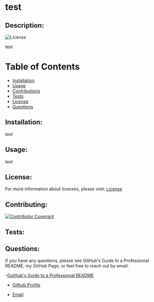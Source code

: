 
# test


## Description:

![License](https://img.shields.io/badge/License-MIT-blue.svg "License Badge")

test


# Table of Contents 

- [Installation](#installation)
- [Usage](#usage)
- [Contributions](#contributions)
- [Tests](#tests)
- [License](#license)
- [Questions](#questions)

## Installation:

test


## Usage:

test



## License:


For more information about licenses, please visit:
[License](https://opensource.org/licenses/MIT)



## Contributing:

[![Contributor Covenant](https://img.shields.io/badge/Contributor%20Covenant-v2.0%20adopted-ff69b4.svg)](CODE_OF_CONDUCT.md)




## Tests:




## Questions:


If you have any questions, please see GitHub's Guide to a Professional README, my GitHub Page, or feel free to reach out by email:

-[GutHub's Guide to a Professional README](https://github.com/coding-boot-camp/potential-enigma/blob/master/readme-guide.md)


- [Github Profile](https://github.com/suschuk24)


- [Email](suschuk24@gmail.com)

  